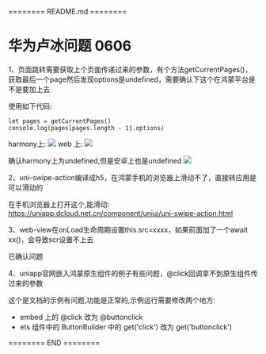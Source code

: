 ======== README.md ========

# 华为卢冰问题 0606

1、页面跳转需要获取上个页面传递过来的参数，有个方法getCurrentPages()，获取最后一个page然后发现options是undefined，需要确认下这个在鸿蒙平台是不是要加上去

使用如下代码:
```
let pages = getCurrentPages()
console.log(pages[pages.length - 1].options)
```
harmony上:
![](https://yuhepicgo.oss-cn-beijing.aliyuncs.com/20250606152153434.png)
web 上:
![](https://yuhepicgo.oss-cn-beijing.aliyuncs.com/20250606152202354.png)

确认harmony上为undefined,但是安卓上也是undefined
![](https://yuhepicgo.oss-cn-beijing.aliyuncs.com/20250606154303786.png)

2、uni-swipe-action编译成h5，在鸿蒙手机的浏览器上滑动不了，直接转应用是可以滑动的

在手机浏览器上打开这个,能滑动: https://uniapp.dcloud.net.cn/component/uniui/uni-swipe-action.html

3、web-view在onLoad生命周期设置this.src=xxxx，如果前面加了一个await xx()，会导致scr设置不上去

已确认问题

4、uniapp官网嵌入鸿蒙原生组件的例子有些问题，@click回调拿不到原生组件传过来的参数

这个是文档的示例有问题,功能是正常的,示例运行需要修改两个地方:
- embed 上的 @click 改为 @buttonclick
- ets 组件中的 ButtonBuilder 中的 get('click') 改为 get('buttonclick')

======== END ========
